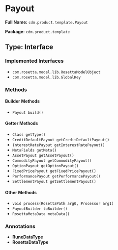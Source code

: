 # Payout

**Full Name:** `cdm.product.template.Payout`

**Package:** `cdm.product.template`

## Type: Interface

### Implemented Interfaces

- `com.rosetta.model.lib.RosettaModelObject`
- `com.rosetta.model.lib.GlobalKey`

### Methods

#### Builder Methods

- `Payout build()`

#### Getter Methods

- `Class getType()`
- `CreditDefaultPayout getCreditDefaultPayout()`
- `InterestRatePayout getInterestRatePayout()`
- `MetaFields getMeta()`
- `AssetPayout getAssetPayout()`
- `CommodityPayout getCommodityPayout()`
- `OptionPayout getOptionPayout()`
- `FixedPricePayout getFixedPricePayout()`
- `PerformancePayout getPerformancePayout()`
- `SettlementPayout getSettlementPayout()`

#### Other Methods

- `void process(RosettaPath arg0, Processor arg1)`
- `PayoutBuilder toBuilder()`
- `RosettaMetaData metaData()`

### Annotations

- **RuneDataType**
- **RosettaDataType**

